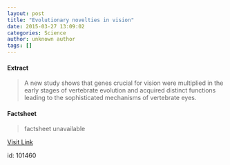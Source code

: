 ```yaml
---
layout: post
title: "Evolutionary novelties in vision"
date: 2015-03-27 13:09:02
categories: Science
author: unknown author
tags: []
---
```



#### Extract
>A new study shows that genes crucial for vision were multiplied in the early stages of vertebrate evolution and acquired distinct functions leading to the sophisticated mechanisms of vertebrate eyes.

#### Factsheet
>factsheet unavailable

[Visit Link](http://feeds.sciencedaily.com/~r/sciencedaily/~3/5kAdGZCUjFE/150327090902.htm)

id:  101460
